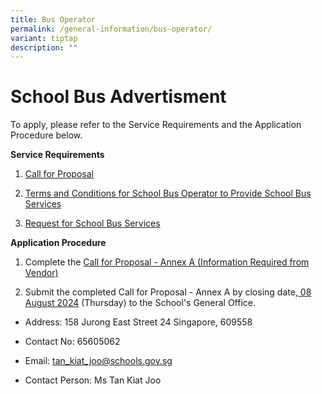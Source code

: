 ```yaml
---
title: Bus Operator
permalink: /general-information/bus-operator/
variant: tiptap
description: ""
---
```

<h1>School Bus Advertisment</h1>
<p></p>
<p>To apply, please refer to the Service Requirements and the Application
Procedure below.</p>
<p><strong>Service Requirements</strong>
</p>
<ol data-tight="true" class="tight">
<li>
<p><a href="/files/Bus Operator/1__Call_for_Proposals__For_Single_Bus_Service_.pdf" rel="noopener noreferrer nofollow" target="_blank">Call for Proposal</a>
</p>
</li>
<li>
<p><a href="/files/Bus Operator/1__Call_for_Proposals__For_Single_Bus_Service_.pdf" rel="noopener noreferrer nofollow" target="_blank">Terms and Conditions for School Bus Operator to Provide School Bus Services</a>
</p>
</li>
<li>
<p><a href="/files/Bus Operator/request for school bus service.pdf" rel="noopener noreferrer nofollow" target="_blank">Request for School Bus Services</a>
</p>
<p></p>
</li>
</ol>
<p><strong>Application Procedure</strong>
</p>
<ol data-tight="true" class="tight">
<li>
<p>Complete the <a href="/files/Bus Operator/2__Information_from_Vendor__For_Single_Bus_Service_.pdf" rel="noopener noreferrer nofollow" target="_blank">Call for Proposal - Annex A (Information Required from Vendor)</a>
</p>
</li>
<li>
<p>Submit the completed Call for Proposal - Annex A by closing date,<u> 08 August 2024</u> (Thursday)
to the School's General Office.</p>
</li>
</ol>
<ul data-tight="true" class="tight">
<li>
<p>Address: 158 Jurong East Street 24 Singapore, 609558</p>
</li>
<li>
<p>Contact No: 65605062</p>
</li>
<li>
<p>Email: <a href="mailto:tan_kiat_joo@schools.gov.sg" rel="noopener noreferrer nofollow" target="_blank">tan_kiat_joo@schools.gov.sg</a>
</p>
</li>
<li>
<p>Contact Person: Ms Tan Kiat Joo</p>
</li>
</ul>
<p></p>